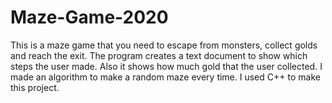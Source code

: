 # Maze-Game-2020
This is a maze game that you need to escape from monsters, collect golds and reach the exit. The program creates a text document to show which steps the user made. Also it shows how much gold that the user collected. I made an algorithm to make a random maze every time. I used C++ to make this project.
